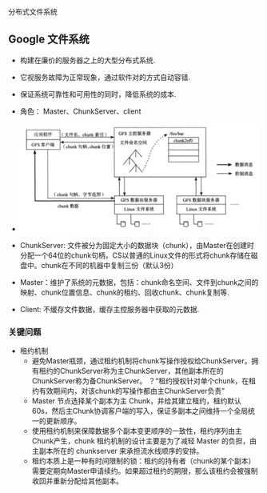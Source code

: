 分布式文件系统

## Google 文件系统
+ 构建在廉价的服务器之上的大型分布式系统. 
+ 它视服务故障为正常现象，通过软件对的方式自动容错. 
+ 保证系统可靠性和可用性的同时，降低系统的成本. 

+ 角色： Master、ChunkServer、client
+ ![avatar](https://github.com/tjlcast/Note_LargeScale_Distributed_System/blob/master/imgs/StructGFS.png)

+ ChunkServer: 文件被分为固定大小的数据块（chunk），由Master在创建时分配一个64位的chunk句柄，CS以普通的Linux文件的形式将chunk存储在磁盘中。chunk在不同的机器中复制三份（默认3份）

+ Master：维护了系统的元数据，包括：chunk命名空间、文件到chunk之间的映射、chunk位置信息、chunk的租约、回收chunk、chunk复制等.

+ Client: 不缓存文件数据，缓存主控服务器中获取的元数据. 

### 关键问题
+ 租约机制
	+ 避免Master瓶颈，通过租约机制将chunk写操作授权给ChunkServer。拥有租约的ChunkServer称为主ChunkServer，其他副本所在的ChunkServer称为备ChunkServer。 ？“租约授权针对单个chunk，在租约有效期间内，对该chunk的写操作都由主ChunkServer负责”
	+ Master 节点选择某个副本为主 Chunk，并给其建立租约，租约默认60s，然后主Chunk协调客户端的写入，保证多副本之间维持一个全局统一的更新顺序。
	+ 使用租约机制来保障数据多个副本变更顺序的一致性，租约序列由主Chunk产生，chunk 租约机制的设计主要是为了减轻 Master 的负担，由主副本所在的 chunkserver 来承担流水线顺序的安排。
	+ 租约本质上是一种有时间限制的锁：租约的持有者（chunk的某个副本）需要定期向Master申请续约。如果超过租约的期限，那么该租约会被强制收回并重新分配给其他副本。